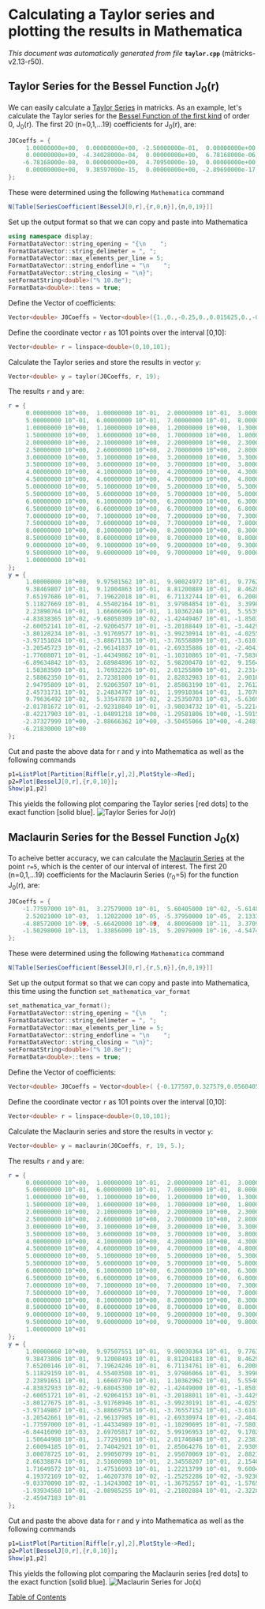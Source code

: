 
# Calculating a Taylor series and plotting the results in Mathematica
_This document was automatically generated from file_ **`taylor.cpp`** (mātricks-v2.13-r50).

## Taylor Series for the Bessel Function J<sub>0</sub>(r)
We can easily calculate a [Taylor Series](http://mathworld.wolfram.com/TaylorSeries.html) in matricks. As an example, let's calculate the Taylor series for the [Bessel Function of the first kind](http://mathworld.wolfram.com/BesselFunctionoftheFirstKind.html) of order 0, J<sub>0</sub>(r). 
The first 20 (n=0,1,...19) coefficients for  J<sub>0</sub>(r), are:

```C++
J0Coeffs = {
     1.00000000e+00,  0.00000000e+00, -2.50000000e-01,  0.00000000e+00,  1.56250000e-02, 
     0.00000000e+00, -4.34028000e-04,  0.00000000e+00,  6.78168000e-06,  0.00000000e+00, 
    -6.78168000e-08,  0.00000000e+00,  4.70950000e-10,  0.00000000e+00, -2.40281000e-12, 
     0.00000000e+00,  9.38597000e-15,  0.00000000e+00, -2.89690000e-17,  0.00000000e+00
}; 
```
These were determined using the following `Mathematica` command

```Mathematica
N[Table[SeriesCoefficient[BesselJ[0,r],{r,0,n}],{n,0,19}]]

```


Set up the output format so that we can copy and paste into Mathematica
```C++
using namespace display;
FormatDataVector::string_opening = "{\n    ";
FormatDataVector::string_delimeter = ", ";
FormatDataVector::max_elements_per_line = 5;
FormatDataVector::string_endofline = "\n    ";
FormatDataVector::string_closing = "\n}";
setFormatString<double>("% 10.8e");
FormatData<double>::tens = true;
```

Define the Vector of coefficients: 

```C++
Vector<double> J0Coeffs = Vector<double>({1.,0.,-0.25,0.,0.015625,0.,-0.000434028,0.,6.78168e-6,0.,-6.78168e-8,0.,4.7095e-10,0.,-2.40281e-12,0.,9.38597e-15,0.,-2.8969e-17,0.});
```

Define the coordinate vector `r` as 101 points over the interval [0,10]: 

```C++
Vector<double> r = linspace<double>(0,10,101);
```

Calculate the Taylor series and store the results in vector `y`: 

```C++
Vector<double> y = taylor(J0Coeffs, r, 19);
```

The results `r` and `y` are:

```Mathematica
r = {
     0.00000000 10^+00,  1.00000000 10^-01,  2.00000000 10^-01,  3.00000000 10^-01,  4.00000000 10^-01, 
     5.00000000 10^-01,  6.00000000 10^-01,  7.00000000 10^-01,  8.00000000 10^-01,  9.00000000 10^-01, 
     1.00000000 10^+00,  1.10000000 10^+00,  1.20000000 10^+00,  1.30000000 10^+00,  1.40000000 10^+00, 
     1.50000000 10^+00,  1.60000000 10^+00,  1.70000000 10^+00,  1.80000000 10^+00,  1.90000000 10^+00, 
     2.00000000 10^+00,  2.10000000 10^+00,  2.20000000 10^+00,  2.30000000 10^+00,  2.40000000 10^+00, 
     2.50000000 10^+00,  2.60000000 10^+00,  2.70000000 10^+00,  2.80000000 10^+00,  2.90000000 10^+00, 
     3.00000000 10^+00,  3.10000000 10^+00,  3.20000000 10^+00,  3.30000000 10^+00,  3.40000000 10^+00, 
     3.50000000 10^+00,  3.60000000 10^+00,  3.70000000 10^+00,  3.80000000 10^+00,  3.90000000 10^+00, 
     4.00000000 10^+00,  4.10000000 10^+00,  4.20000000 10^+00,  4.30000000 10^+00,  4.40000000 10^+00, 
     4.50000000 10^+00,  4.60000000 10^+00,  4.70000000 10^+00,  4.80000000 10^+00,  4.90000000 10^+00, 
     5.00000000 10^+00,  5.10000000 10^+00,  5.20000000 10^+00,  5.30000000 10^+00,  5.40000000 10^+00, 
     5.50000000 10^+00,  5.60000000 10^+00,  5.70000000 10^+00,  5.80000000 10^+00,  5.90000000 10^+00, 
     6.00000000 10^+00,  6.10000000 10^+00,  6.20000000 10^+00,  6.30000000 10^+00,  6.40000000 10^+00, 
     6.50000000 10^+00,  6.60000000 10^+00,  6.70000000 10^+00,  6.80000000 10^+00,  6.90000000 10^+00, 
     7.00000000 10^+00,  7.10000000 10^+00,  7.20000000 10^+00,  7.30000000 10^+00,  7.40000000 10^+00, 
     7.50000000 10^+00,  7.60000000 10^+00,  7.70000000 10^+00,  7.80000000 10^+00,  7.90000000 10^+00, 
     8.00000000 10^+00,  8.10000000 10^+00,  8.20000000 10^+00,  8.30000000 10^+00,  8.40000000 10^+00, 
     8.50000000 10^+00,  8.60000000 10^+00,  8.70000000 10^+00,  8.80000000 10^+00,  8.90000000 10^+00, 
     9.00000000 10^+00,  9.10000000 10^+00,  9.20000000 10^+00,  9.30000000 10^+00,  9.40000000 10^+00, 
     9.50000000 10^+00,  9.60000000 10^+00,  9.70000000 10^+00,  9.80000000 10^+00,  9.90000000 10^+00, 
     1.00000000 10^+01
}; 
y = {
     1.00000000 10^+00,  9.97501562 10^-01,  9.90024972 10^-01,  9.77626247 10^-01,  9.60398227 10^-01, 
     9.38469807 10^-01,  9.12004863 10^-01,  8.81200889 10^-01,  8.46287353 10^-01,  8.07523798 10^-01, 
     7.65197686 10^-01,  7.19622018 10^-01,  6.71132744 10^-01,  6.20085988 10^-01,  5.66855119 10^-01, 
     5.11827669 10^-01,  4.55402164 10^-01,  3.97984854 10^-01,  3.39986403 10^-01,  2.81818548 10^-01, 
     2.23890764 10^-01,  1.66606960 10^-01,  1.10362240 10^-01,  5.55397486 10^-02,  2.50763664 10^-03, 
    -4.83838365 10^-02, -9.68050309 10^-02, -1.42449467 10^-01, -1.85036155 10^-01, -2.24311697 10^-01, 
    -2.60052141 10^-01, -2.92064577 10^-01, -3.20188449 10^-01, -3.44296600 10^-01, -3.64296007 10^-01, 
    -3.80128234 10^-01, -3.91769577 10^-01, -3.99230914 10^-01, -4.02557260 10^-01, -4.01827030 10^-01, 
    -3.97151024 10^-01, -3.88671136 10^-01, -3.76558809 10^-01, -3.61013244 10^-01, -3.42259391 10^-01, 
    -3.20545723 10^-01, -2.96141837 10^-01, -2.69335886 10^-01, -2.40431882 10^-01, -2.09746876 10^-01, 
    -1.77608071 10^-01, -1.44349862 10^-01, -1.10310865 10^-01, -7.58309355 10^-02, -4.12482347 10^-02, 
    -6.89634842 10^-03,  2.68984896 10^-02,  5.98200470 10^-02,  9.15645787 10^-02,  1.21843114 10^-01, 
     1.50383509 10^-01,  1.76932226 10^-01,  2.01255800 10^-01,  2.23141939 10^-01,  2.42400227 10^-01, 
     2.58862350 10^-01,  2.72381800 10^-01,  2.82832983 10^-01,  2.90109632 10^-01,  2.94122444 10^-01, 
     2.94795809 10^-01,  2.92063507 10^-01,  2.85863190 10^-01,  2.76129464 10^-01,  2.62785336 10^-01, 
     2.45731731 10^-01,  2.24834767 10^-01,  1.99910364 10^-01,  1.70705741 10^-01,  1.36877214 10^-01, 
     9.79636492 10^-02,  5.33547878 10^-02,  2.25350703 10^-03, -5.63690505 10^-02, -1.23826757 10^-01, 
    -2.01781672 10^-01, -2.92318840 10^-01, -3.98034732 10^-01, -5.22141673 10^-01, -6.68590971 10^-01, 
    -8.42217903 10^-01, -1.04891218 10^+00, -1.29581806 10^+00, -1.59156901 10^+00, -1.94656229 10^+00, 
    -2.37327999 10^+00, -2.88666362 10^+00, -3.50455066 10^+00, -4.24818247 10^+00, -5.14279434 10^+00, 
    -6.21830000 10^+00
}; 
```
Cut and paste the above data for r and y into Mathematica as well as the following commands

```Mathematica
p1=ListPlot[Partition[Riffle[r,y],2],PlotStyle->Red];
p2=Plot[BesselJ[0,r],{r,0,10}];
Show[p1,p2]
```
This yields the following plot comparing the Taylor series [red dots] to the exact function [solid blue].
![Taylor Series for Jo(r)](BesselTaylorSeries.png)
## Maclaurin Series for the Bessel Function J<sub>0</sub>(x)
To acheive better accuracy, we can calculate the [Maclaurin Series](http://mathworld.wolfram.com/MaclaurinSeries.html) at the point `r=5`, which is the center of our interval of interest.
The first 20 (n=0,1,...19) coefficients for the Maclaurin Series (r<sub>0</sub>=5) for the function J<sub>0</sub>(r), are:

```C++
J0Coeffs = {
    -1.77597000 10^-01,  3.27579000 10^-01,  5.60405000 10^-02, -5.61487000 10^-02, -1.70739000 10^-03, 
     2.52021000 10^-03,  1.12022000 10^-05, -5.37950000 10^-05,  2.13330000 10^-07,  6.78110000 10^-07, 
    -4.88572000 10^-09, -5.66420000 10^-09,  4.80096000 10^-11,  3.37094000 10^-11, -2.99711000 10^-13, 
    -1.50298000 10^-13,  1.33856000 10^-15,  5.20979000 10^-16, -4.54744000 10^-18, -1.44449000 10^-18
}; 
```
These were determined using the following `Mathematica` command

```Mathematica
N[Table[SeriesCoefficient[BesselJ[0,r],{r,5,n}],{n,0,19}]]

```


Set up the output format so that we can copy and paste into Mathematica, this time using the function `set_mathematica_var_format`
```C++
set_mathematica_var_format();
FormatDataVector::string_opening = "{\n    ";
FormatDataVector::string_delimeter = ", ";
FormatDataVector::max_elements_per_line = 5;
FormatDataVector::string_endofline = "\n    ";
FormatDataVector::string_closing = "\n}";
setFormatString<double>("% 10.8e");
FormatData<double>::tens = true;
```

Define the Vector of coefficients: 

```C++
Vector<double> J0Coeffs = Vector<double>( {-0.177597,0.327579,0.0560405,-0.0561487,-0.00170739,0.00252021,0.0000112022,-0.000053795,2.1333e-7,6.7811e-7,-4.88572e-9,-5.6642e-9,4.80096e-11,3.37094e-11,-2.99711e-13,-1.50298e-13,1.33856e-15,5.20979e-16,-4.54744e-18,-1.44449e-18});
```

Define the coordinate vector `r` as 101 points over the interval [0,10]: 

```C++
Vector<double> r = linspace<double>(0,10,101);
```

Calculate the Maclaurin series and store the results in vector `y`: 

```C++
Vector<double> y = maclaurin(J0Coeffs, r, 19, 5.);
```

The results `r` and `y` are:

```Mathematica
r = {
     0.00000000 10^+00,  1.00000000 10^-01,  2.00000000 10^-01,  3.00000000 10^-01,  4.00000000 10^-01, 
     5.00000000 10^-01,  6.00000000 10^-01,  7.00000000 10^-01,  8.00000000 10^-01,  9.00000000 10^-01, 
     1.00000000 10^+00,  1.10000000 10^+00,  1.20000000 10^+00,  1.30000000 10^+00,  1.40000000 10^+00, 
     1.50000000 10^+00,  1.60000000 10^+00,  1.70000000 10^+00,  1.80000000 10^+00,  1.90000000 10^+00, 
     2.00000000 10^+00,  2.10000000 10^+00,  2.20000000 10^+00,  2.30000000 10^+00,  2.40000000 10^+00, 
     2.50000000 10^+00,  2.60000000 10^+00,  2.70000000 10^+00,  2.80000000 10^+00,  2.90000000 10^+00, 
     3.00000000 10^+00,  3.10000000 10^+00,  3.20000000 10^+00,  3.30000000 10^+00,  3.40000000 10^+00, 
     3.50000000 10^+00,  3.60000000 10^+00,  3.70000000 10^+00,  3.80000000 10^+00,  3.90000000 10^+00, 
     4.00000000 10^+00,  4.10000000 10^+00,  4.20000000 10^+00,  4.30000000 10^+00,  4.40000000 10^+00, 
     4.50000000 10^+00,  4.60000000 10^+00,  4.70000000 10^+00,  4.80000000 10^+00,  4.90000000 10^+00, 
     5.00000000 10^+00,  5.10000000 10^+00,  5.20000000 10^+00,  5.30000000 10^+00,  5.40000000 10^+00, 
     5.50000000 10^+00,  5.60000000 10^+00,  5.70000000 10^+00,  5.80000000 10^+00,  5.90000000 10^+00, 
     6.00000000 10^+00,  6.10000000 10^+00,  6.20000000 10^+00,  6.30000000 10^+00,  6.40000000 10^+00, 
     6.50000000 10^+00,  6.60000000 10^+00,  6.70000000 10^+00,  6.80000000 10^+00,  6.90000000 10^+00, 
     7.00000000 10^+00,  7.10000000 10^+00,  7.20000000 10^+00,  7.30000000 10^+00,  7.40000000 10^+00, 
     7.50000000 10^+00,  7.60000000 10^+00,  7.70000000 10^+00,  7.80000000 10^+00,  7.90000000 10^+00, 
     8.00000000 10^+00,  8.10000000 10^+00,  8.20000000 10^+00,  8.30000000 10^+00,  8.40000000 10^+00, 
     8.50000000 10^+00,  8.60000000 10^+00,  8.70000000 10^+00,  8.80000000 10^+00,  8.90000000 10^+00, 
     9.00000000 10^+00,  9.10000000 10^+00,  9.20000000 10^+00,  9.30000000 10^+00,  9.40000000 10^+00, 
     9.50000000 10^+00,  9.60000000 10^+00,  9.70000000 10^+00,  9.80000000 10^+00,  9.90000000 10^+00, 
     1.00000000 10^+01
}; 
y = {
     1.00000668 10^+00,  9.97507551 10^-01,  9.90030364 10^-01,  9.77631117 10^-01,  9.60402637 10^-01, 
     9.38473806 10^-01,  9.12008493 10^-01,  8.81204183 10^-01,  8.46290342 10^-01,  8.07526510 10^-01, 
     7.65200146 10^-01,  7.19624246 10^-01,  6.71134761 10^-01,  6.20087814 10^-01,  5.66856768 10^-01, 
     5.11829159 10^-01,  4.55403508 10^-01,  3.97986066 10^-01,  3.39987496 10^-01,  2.81819533 10^-01, 
     2.23891651 10^-01,  1.66607760 10^-01,  1.10362962 10^-01,  5.55404022 10^-02,  2.50823073 10^-03, 
    -4.83832933 10^-02, -9.68045300 10^-02, -1.42449000 10^-01, -1.85035712 10^-01, -2.24311270 10^-01, 
    -2.60051721 10^-01, -2.92064153 10^-01, -3.20188011 10^-01, -3.44296135 10^-01, -3.64295502 10^-01, 
    -3.80127675 10^-01, -3.91768946 10^-01, -3.99230191 10^-01, -4.02556422 10^-01, -4.01826050 10^-01, 
    -3.97149867 10^-01, -3.88669758 10^-01, -3.76557152 10^-01, -3.61011234 10^-01, -3.42256925 10^-01, 
    -3.20542661 10^-01, -2.96137985 10^-01, -2.69330974 10^-01, -2.40425527 10^-01, -2.09738542 10^-01, 
    -1.77597000 10^-01, -1.44334989 10^-01, -1.10290695 10^-01, -7.58033792 10^-02, -4.12103810 10^-02, 
    -6.84416090 10^-03,  2.69705817 10^-02,  5.99196953 10^-02,  9.17022418 10^-02,  1.22033017 10^-01, 
     1.50644908 10^-01,  1.77291061 10^-01,  2.01746848 10^-01,  2.23811618 10^-01,  2.43310201 10^-01, 
     2.60094185 10^-01,  2.74042921 10^-01,  2.85064276 10^-01,  2.93095117 10^-01,  2.98101522 10^-01, 
     3.00078725 10^-01,  2.99050799 10^-01,  2.95070069 10^-01,  2.88216278 10^-01,  2.78595509 10^-01, 
     2.66338874 10^-01,  2.51600980 10^-01,  2.34558207 10^-01,  2.15406786 10^-01,  1.94360723 10^-01, 
     1.71649572 10^-01,  1.47516093 10^-01,  1.22213799 10^-01,  9.60044392 10^-02,  6.91554233 10^-02, 
     4.19372169 10^-02,  1.46207378 10^-02, -1.25252286 10^-02, -3.92365687 10^-02, -6.52563117 10^-02, 
    -9.03370090 10^-02, -1.14243002 10^-01, -1.36752557 10^-01, -1.57659847 10^-01, -1.76776766 10^-01, 
    -1.93934560 10^-01, -2.08985255 10^-01, -2.21802884 10^-01, -2.32284482 10^-01, -2.40350867 10^-01, 
    -2.45947183 10^-01
}; 
```
Cut and paste the above data for r and y into Mathematica as well as the following commands

```Mathematica
p1=ListPlot[Partition[Riffle[r,y],2],PlotStyle->Red];
p2=Plot[BesselJ[0,r],{r,0,10}];
Show[p1,p2]
```
This yields the following plot comparing the Maclaurin series [red dots] to the exact function [solid blue].
![Maclaurin Series for Jo(x)](BesselMaclaurinSeries.png)

[Table of Contents](README.md)
